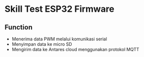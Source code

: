 # Skill Test ESP32 Firmware

## Function

- Menerima data PWM melalui komunikasi serial
- Menyimpan data ke micro SD
- Mengirim data ke Antares cloud menggunakan protokol MQTT

